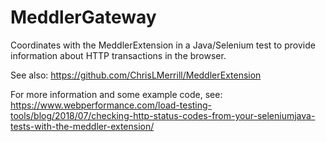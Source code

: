 # MeddlerGateway

Coordinates with the MeddlerExtension in a Java/Selenium test to provide information about HTTP transactions in the browser.

See also: https://github.com/ChrisLMerrill/MeddlerExtension

For more information and some example code, see: https://www.webperformance.com/load-testing-tools/blog/2018/07/checking-http-status-codes-from-your-seleniumjava-tests-with-the-meddler-extension/
